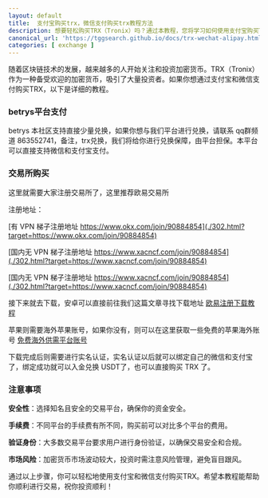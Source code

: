 ```yaml
---
layout: default
title: 	支付宝购买trx，微信支付购买trx教程方法
description: 想要轻松购买TRX（Tronix）吗？通过本教程，您将学习如何使用支付宝购买TRX和微信支付购买TRX，快速、安全地在知名加密货币交易平台上进行交易。了解详细步骤和注意事项，让您的投资更便捷。
canonical_url: 'https://tggsearch.github.io/docs/trx-wechat-alipay.html'
categories: [ exchange ]
---
```

随着区块链技术的发展，越来越多的人开始关注和投资加密货币。TRX（Tronix）作为一种备受欢迎的加密货币，吸引了大量投资者。如果你想通过支付宝和微信支付购买TRX，以下是详细的教程。

### betrys平台支付
betrys 本社区支持直接少量兑换，如果你想与我们平台进行兑换，请联系 qq群频道 863552741，备注，trx兑换，我们将给你进行兑换保障，由平台担保。本平台可以直接支持微信和支付宝支付。

### 交易所购买
这里就需要大家注册交易所了，这里推荐欧易交易所

注册地址：

[有 VPN 梯子注册地址 https://www.okx.com/join/90884854](./302.html?target=https://www.okx.com/join/90884854)


[国内无 VPN 梯子注册地址 https://www.xacncf.com/join/90884854](./302.html?target=https://www.xacncf.com/join/90884854)

[国内无 VPN 梯子注册地址 https://www.xacncf.com/join/90884854](./302.html?target=https://www.xacncf.com/join/90884854)


接下来就去下载，安卓可以直接前往我们这篇文章寻找下载地址 [欧易注册下载教程](./okx-install.html)

苹果则需要海外苹果账号，如果你没有，则可以在这里获取一些免费的苹果海外账号 [免费海外供需平台账号](./apple-id.html)

下载完成后则需要进行实名认证，实名认证以后就可以绑定自己的微信和支付宝了，绑定成功就可以入金兑换 USDT了，也可以直接购买 TRX 了。

### 注意事项

**安全性**：选择知名且安全的交易平台，确保你的资金安全。

**手续费**：不同平台的手续费有所不同，购买前可以对比多个平台的费用。

**验证身份**：大多数交易平台要求用户进行身份验证，以确保交易安全和合规。

**市场风险**：加密货币市场波动较大，投资时需注意风险管理，避免盲目跟风。

通过以上步骤，你可以轻松地使用支付宝和微信支付购买TRX。希望本教程能帮助你顺利进行交易，祝你投资顺利！
